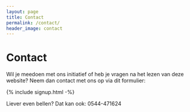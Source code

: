```yaml
---
layout: page
title: Contact
permalink: /contact/
header_image: contact
---
```


# Contact

Wil je meedoen met ons initiatief of heb je vragen na het lezen van deze website? Neem dan contact met ons op via dit formulier:

{% include signup.html -%}

Liever even bellen? Dat kan ook: 0544-471624
